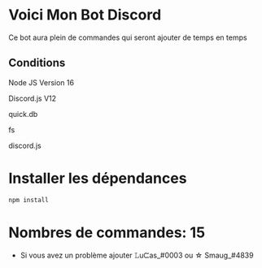 # Voici Mon Bot Discord

Ce bot aura plein de commandes qui seront ajouter de temps en temps
                        
## Conditions  

Node JS Version 16

Discord.js V12   

quick.db

fs

discord.js

# Installer les dépendances
```bash
npm install
```
# Nombres de commandes: 15






* Si vous avez un problème ajouter 𝙻uᙅas_#0003 ou ☆ Smaug_#4839
